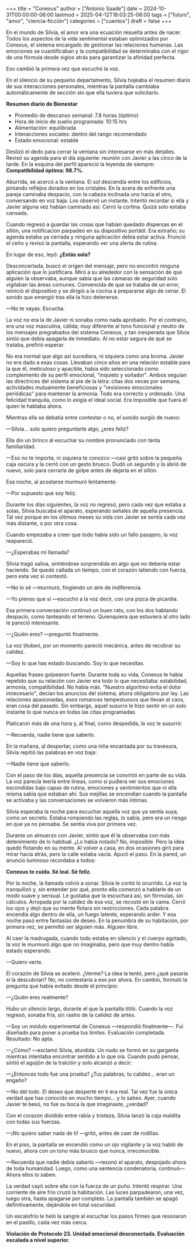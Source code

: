 +++
title = "Conexus"
author = ["Antonio Saade"]
date = 2024-10-31T00:00:00-06:00
lastmod = 2025-04-12T18:03:25-06:00
tags = ["futuro", "amor", "ciencia-ficción"]
categories = ["cuentos"]
draft = false
+++

En el mundo de Silvia, el amor era una ecuación resuelta antes de nacer. Todos los aspectos de la vida sentimental estaban optimizados por Conexus, el sistema encargado de gestionar las relaciones humanas. Las emociones se cuantificaban y la compatibilidad se determinaba con el rigor de una fórmula desde siglos atrás para garantizar la afinidad perfecta.

Eso cambió la primera vez que escuchó la voz.

En el silencio de su pequeño departamento, Silvia hojeaba el resumen diario de sus interacciones personales, mientras la pantalla cambiaba automáticamente de sección sin que ella tuviera que solicitarlo.

**Resumen diario de Bienestar**

-   Promedio de descanso semanal: 7.8 horas (óptimo)<br />
-   Hora de inicio de sueño programada: 10:15 hrs<br />
-   Alimentación: equilibrada<br />
-   Interacciones sociales: dentro del rango recomendado<br />
-   Estado emocional: estable

Deslizó el dedo para cerrar la ventana sin interesarse en más detalles. Revisó su agenda para el día siguiente: reunión con Javier a las cinco de la tarde. En la esquina del perfil apareció la leyenda de siempre: **Compatibilidad óptima: 98.7%**.

Aburrida, se acercó a la ventana. El sol descendía entre los edificios, pintando reflejos dorados en los cristales. En la acera de enfrente una pareja caminaba despacio, con la cabeza inclinada uno hacia el otro, conversando en voz baja. Los observó un instante. Intentó recordar si ella y Javier alguna vez habían caminado así. Cerró la cortina. Quizá solo estaba cansada.

Cuando regresó a guardar las cosas que habían quedado dispersas en el sillón, una notificación parpadeó en su dispositivo portátil. Era extraño; su agenda estaba ya cerrada y ninguna aplicación debía estar activa. Frunció el ceño y revisó la pantalla, esperando ver una alerta de rutina.

En lugar de eso, leyó: **¿Estás sola?**

Desconcertada, buscó el origen del mensaje, pero no encontró ninguna aplicación que lo justificara. Miró a su alrededor con la sensación de que alguien la observaba, aunque sabía que las cámaras de seguridad solo vigilaban las áreas comunes. Convencida de que se trataba de un error, reinició el dispositivo y se dirigió a la cocina a prepararse algo de cenar. El sonido que emergió tras ella la hizo detenerse.

—No te vayas. Escucha.

La voz no era la de Javier ni sonaba como nada aprobado. Por el contrario, era una voz masculina, cálida; muy diferente al tono funcional y neutro de los mensajes pregrabados del sistema Conexus, y tan inesperada que Silvia sintió que debía apagarla de inmediato. Al no estar segura de qué se trataba, prefirió esperar.

No era normal que algo así sucediera, ni siquiera como una broma. Javier no era dado a esas cosas. Llevaban cinco años en una relación estable para la que él, meticuloso y apacible, había sido seleccionado como complemento de su perfil emocional, "inquieto y soñador". Ambos seguían las directrices del sistema al pie de la letra: citas dos veces por semana, actividades mutuamente beneficiosas y "revisiones emocionales periódicas" para mantener la armonía. Todo era correcto y ordenado. Una felicidad tranquila, como lo exigía el ideal social. Era imposible que fuera él quien le hablaba ahora.

Mientras ella se debatía entre contestar o no, el sonido surgió de nuevo:

—Silvia... solo quiero preguntarte algo, ¿eres feliz?

Ella dio un brinco al escuchar su nombre pronunciado con tanta familiaridad.

—Eso no te importa, ni siquiera te conozco —casi gritó sobre la pequeña caja oscura y la cerró con un gesto brusco. Dudó un segundo y la abrió de nuevo, solo para cerrarla de golpe antes de dejarla en el sillón.

Esa noche, al acostarse murmuró lentamente:

—Por supuesto que soy feliz.

Durante los días siguientes, la voz no regresó, pero cada vez que estaba a solas, Silvia buscaba el aparato, esperando señales de aquella presencia. Tal vez porque en los últimos meses su vida con Javier se sentía cada vez más distante, o por otra cosa.

Cuando empezaba a creer que todo había sido un fallo pasajero, la voz reapareció.

—¿Esperabas mi llamada?

SIlvia tragó saliva, sintiéndose sorprendida en algo que no debería estar haciendo. Se quedó callada un tiempo, con el corazón latiendo con fuerza, pero esta vez sí contestó.

—No lo sé —murmuró, fingiendo un aire de indiferencia.

—Yo pienso que sí —escuchó a la voz decir, con una pizca de picardía.

Esa primera conversación continuó un buen rato, con los dos hablando despacio, como tanteando el terreno. Quienquiera que estuviera al otro lado le pareció interesante.

—¿Quién eres? —preguntó finalmente.

La voz titubeó, por un momento pareció mecánica, antes de recobrar su calidez.

—Soy lo que has estado buscando. Soy lo que necesitas.

Aquellas frases golpearon fuerte. Durante toda su vida, Conexus le había repetido que su relación con Javier era todo lo que necesitaba: estabilidad, armonía, compatibilidad. No había más. "Nuestro algoritmo evita el dolor innecesario", decían los anuncios del sistema, ahora obligatorio por ley. Las relaciones apasionadas, esos romances tempestuosos que llevan al caos, eran cosa del pasado. Sin embargo, aquel susurro le hizo sentir en un solo instante lo que nunca en todas las citas programadas.

Platicaron más de una hora y, al final, como despedida, la voz le susurró:

—Recuerda, nadie tiene que saberlo.

En la mañana, al despertar, como una niña encantada por su travesura, Silvia repitió las palabras en voz baja:

—Nadie tiene que saberlo.

Con el paso de los días, aquella presencia se convirtió en parte de su vida. La voz parecía leerla entre líneas, como si pudiera ver sus emociones escondidas bajo capas de rutina, emociones y sentimientos que ni ella misma sabía que estaban ahí. Sus mejillas se encendían cuando la pantalla se activaba y las conversaciones se volvieron más íntimas.

Silvia esperaba la noche para escuchar aquella voz que ya sentía suya, como un secreto. Estaba rompiendo las reglas, lo sabía, pero era un riesgo en que ya no pensaba. Se sentía viva por primera vez.

Durante un almuerzo con Javier, sintió que él la observaba con más detenimiento de lo habitual. ¿Lo había notado? No, imposible. Pero la idea quedó flotando en su mente. Al volver a casa, en dos ocasiones giró para mirar hacia atrás, pero la calle estaba vacía. Apuró el paso. En la pared, un anuncio luminoso recordaba a todos:

**Conexus te cuida. Sé leal. Sé feliz.**

Por la noche, la llamada volvió a sonar. Silvia le contó lo ocurrido. La voz la tranquilizó y, sin entender por qué, pronto ella comenzó a hablarle de un modo suave y sensual. Le gustaba que la escuchara así, sin fórmulas, sin cálculos. Arropada por la calidez de esa voz, se recostó en la cama. Cerró los ojos y dejó que su mente flotara sin restricciones. Cada palabra encendía algo dentro de ella, un fuego latente, esperando arder. Y esa noche pasó entre fantasías de deseo. En la penumbra de su habitación, por primera vez, se permitió ser alguien más. Alguien libre.

Al caer la madrugada, cuando todo estaba en silencio y el cuerpo agotado, la voz le murmuró algo que no imaginaba, pero que muy dentro había estado esperando.

—Quiero verte.

El corazón de Silvia se aceleró. ¿Verme? La idea la tentó, pero ¿qué pasaría si la descubrían? No, no contestaría a eso por ahora. En cambio, formuló la pregunta que había evitado desde el principio:

—¿Quién eres realmente?

Hubo un silencio largo, durante el que la pantalla titiló. Cuando la voz regresó, sonaba fría, sin rastro de la calidez de antes.

—Soy un módulo experimental de Conexus —respondió finalmente—. Fui diseñado para poner a prueba tus límites. Evaluación completada. Resultado: No apta.

—¿Cómo? —exclamó Silvia, aturdida. Un nudo se formó en su garganta mientras intentaba encontrar sentido a lo que oía. Cuando pudo pensar, sintió el aguijón de la traición y solo alcanzó a decir:

—¿Entonces todo fue una prueba? ¿Tus palabras, tu calidez... eran un engaño?

—No del todo. El deseo que desperté en ti era real. Tal vez fue la única verdad que has conocido en mucho tiempo... y lo sabes. Ayer, cuando Javier te besó, no fue su boca la que imaginaste, ¿verdad?

Con el corazón dividido entre rabia y tristeza, Silvia lanzó la caja maldita con todas sus fuerzas.

—¡No quiero saber nada de ti! —gritó, antes de caer de rodillas.

En el piso, la pantalla se encendió como un ojo vigilante y la voz habló de nuevo, ahora con un tono más brusco que nunca, irreconocible.

—Recuerda que nadie debía saberlo —resonó el aparato, despojado ahora de toda humanidad. Luego, como una sentencia condenatoria, continuó— Ahora ellos lo saben.

La verdad cayó sobre ella con la fuerza de un puño. Intentó respirar. Una corriente de aire frío cruzó la habitación. Las luces parpadearon, una vez, luego otra, hasta apagarse por completo. La pantalla también se apagó definitivamente, dejándola en total oscuridad.

Un escalofrío le heló la sangre al escuchar los pasos firmes que resonaron en el pasillo, cada vez más cerca.

**Violación de Protocolo 23. Unidad emocional desconectada. Evaluación escalada a nivel superior.**
